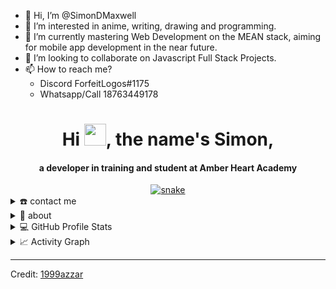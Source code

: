 - 👋 Hi, I’m @SimonDMaxwell
- 👀 I’m interested in anime, writing, drawing and programming.
- 🌱 I’m currently mastering Web Development on the MEAN stack, aiming for mobile app development in the near future.
- 💞️ I’m looking to collaborate on Javascript Full Stack Projects.
- 📫 How to reach me?
  - Discord ForfeitLogos#1175
  - Whatsapp/Call 18763449178

<!---
SimonDMaxwell/SimonDMaxwell is a ✨ special ✨ repository because its `README.md` (this file) appears on your GitHub profile.
You can click the Preview link to take a look at your changes.
--->

<div align="center">
<h1 align="center">Hi <img width="35" src="https://github.com/SimonDMaxwell/SimonDMaxwell/blob/main/resources/img/waving.gif">, the name's Simon,</h1>
<h4 align="center">a developer in training and student at Amber Heart Academy</h4>
</div>

<div align="center">
  <a href="https://SimonDMaxwell.github.io/1999AZZAR/">
  <img  src="https://github.com/SimonDMaxwell/SimonDMaxwell/blob/main/resources/img/grid-snake.svg"
       alt="snake" /></a>
</div>

<details>
  <summary>☎️ contact me</summary>
<div>
  <samp>
    <h2 align="center">😎 you can reach me by:</h2>
    <p align="center">
      <br/>
      <a href="https://mailto:simon.dominic.maxwell@gmail.com" target="blank"><img align="center"
         src="https://img.shields.io/badge/gmail-EA4335.svg?style=for-the-badge&logo=gmail&logoColor=white"
         alt="azzar" height="30"/></a>
    </p>
  <p align="center">
      <a href="https://instagram.com/PrxDev876" target="blank"><img align="center"
         src="https://img.shields.io/badge/instagram-%23E4405F.svg?style=for-the-badge&logo=Instagram&logoColor=white"
         alt="azzar" height="30"/></a>
      <a href="https://wa.me/+18763449178" target="blank"><img align="center"
         src="https://img.shields.io/badge/whatsapp-4B7F1.svg?style=for-the-badge&logo=whatsapp&logoColor=white"
         alt="azzar" height="30"/></a>
      <a href="https://twitter.com/PrxDev876" target="blank"><img align="center"
         src="https://img.shields.io/badge/twitter-1DA1F2.svg?style=for-the-badge&logo=twitter&logoColor=white"
         alt="azzar" height="30"/></a>
      <br>
    </p>
  </samp>
</div>
</details>

<details>
  <summary>🧮 about</summary>
<div>
<h2 align="center">🧮 About this Account</h2>
 <p align="center">
  <a href="github.com/SimonDMaxwell" target="blank"><img align="center" 
     src="https://badges.pufler.dev/visits/SimondMaxwell/SimonDMaxwell?style=for-the-badge&color=e74c3c&logo=github&label=Spying+Counter"
     alt="spying counter" /></a>
  <a href="github.com/SimonDMaxwell" target="blank"><img align="center" 
     src="https://badges.pufler.dev/years/SimonDMaxwell/?style=for-the-badge&color=27a4fb&logo=github&label=Account+Age"
     alt="account age" /></a>
  </p>
  <p align="center">
  <a href="github.com/SimonDMaxwell" target="blank"><img align="center" 
     src="https://badges.pufler.dev/updated/SimonDMaxwell/SimonDMAxwell?style=for-the-badge&color=ff00b4&logo=github&label=Profile+Updated"
     alt="updated" /></a>
  <a href="github.com/SimonDMaxwell" target="blank"><img align="center" 
     src="https://badges.pufler.dev/repos/SimonDMaxwell/?style=for-the-badge&color=251ee7&logo=github&label=Public+Repos"
     alt="repos" /></a>
 </p>
</div>
</details>

<details> 
  <summary>💻 GitHub Profile Stats</summary>
  <div>
    <h2 align="center"> 📊 Github stats </h2>
      <br/>
        <p align="center">
          <a href="https://github.com/SimonDMaxwell/">
          <img src="https://github-readme-stats.vercel.app/api/top-langs/?username=SimonDMaxwell&langs_count=6&theme=gruvbox&layout=compact&hide_border=true" alt="SimonDMaxwell :: Top Langs" /></a>
        </p>
        <p align="center">
          <a href="https://github.com/SimonDMaxwell/">
          <img width="49.5%" src="https://github-readme-stats.vercel.app/api?username=SimonDMaxwell&show_icons=true&theme=gruvbox&hide_border=true" />
          <img width="49.5%" src="https://github-readme-streak-stats.herokuapp.com/?user=SimonDMaxwell&theme=gruvbox&hide_border=true" />
          </a>
       </p>
     <br>
  </div>    
</details>

<details>
  <summary>📈 Activity Graph</summary>
  <br/>
  <h2 align="center"> my current activity </h2>
<a href="https://github.com/ashutosh00710/github-readme-activity-graph"><img alt="azzar's Activity Graph" src="https://activity-graph.herokuapp.com/graph/?username=simondmaxwell&bg_color=000&color=fff&line=00E676&point=fff&hide_border=true" /></a>
</details>

------
Credit: [1999azzar](https://github.com/1999azzar)

